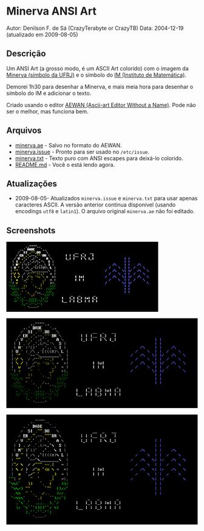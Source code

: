 # Minerva ANSI Art

Autor: Denilson F. de Sá (CrazyTerabyte or CrazyTB)
Data: 2004-12-19 (atualizado em 2009-08-05)

## Descrição

Um ANSI Art (a grosso modo, é um ASCII Art colorido) com o imagem da [Minerva
(símbolo da UFRJ)](https://www.google.com/search?q=minerva+UFRJ&tbm=isch) e o
símbolo do [IM (Instituto de Matemática)](https://www.google.com/search?q=IM+Instituto+de+Matem%C3%A1tica+UFRJ&tbm=isch).

Demorei 1h30 para desenhar a Minerva, e mais meia hora para desenhar o
símbolo do IM e adicionar o texto.

Criado usando o editor [AEWAN (Ascii-art Editor Without a
Name)](https://aewan.sourceforge.net/). Pode não ser o melhor, mas funciona
bem.

## Arquivos

* [minerva.ae](minerva.ae) - Salvo no formato do AEWAN.
* [minerva.issue](minerva.issue) - Pronto para ser usado no `/etc/issue`.
* [minerva.txt](minerva.txt) - Texto puro com ANSI escapes para deixá-lo colorido.
* [README.md](README.md) - Você o está lendo agora.

## Atualizações

* 2009-08-05- Atualizados `minerva.issue` e `minerva.txt` para usar apenas
  caracteres ASCII. A versão anterior continua disponível (usando encodings
  `utf8` e `latin1`). O arquivo original `minerva.ae` não foi editado.

## Screenshots

![tiny font](minerva-tiny.png)

![medium font](minerva-medium.png)

![VGA font](minerva-vga.png)
